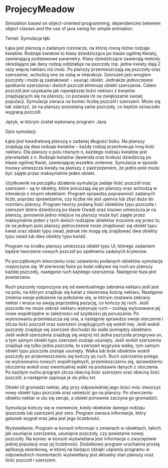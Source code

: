 # ProjecyMeadow
Simulation based on object-oriented programming, dependencies between object classes and the use of java swing for simple animation.

Temat: Symulacja łąki

Łąka jest planszą o zadanym rozmiarze, na której rosną różne rodzaje kwiatów. Rodzaje kwiatów to klasy dziedziczące po klasie ogólnej Kwiaty, zawierającą podstawowe parametry. Klasy dziedziczące zawierają metody określające jak dany rodzaj oddziałuje na pszczoły (np. jedne kwiaty dają 2 razy więcej nektaru niż inne). Po planszy przemieszczają się pszczoły oraz szerszenie, wchodzą one ze sobą w interakcje. Szerszeń jest wrogiem pszczoły i może ją zaatakować - usunąć obiekt. Jednakże jednoczesne spotkanie szerszenia i dwóch pszczół eliminuje obiekt szerszenia. Celem pszczół jest uzyskanie jak największej ilości nektaru z kwiatów znajdujących się na planszy, co pozwala im na zwiększanie swojej populacji. Symulacja zwraca na koniec liczbę pszczół i szerszeni. Może się tak zdarzyć, że na planszy pozostaną same pszczoły, co będzie oznaczało wygraną pszczół.

Język, w którym został wykonany program: Java

Opis symulacji:

Łąka jest kwadratową planszą o zadanej długości boku. Na planszy znajdują się dwa rodzaje kwiatów – każdy rodzaj przechowuje inną ilość nektaru. Dla planszy o polu równym n, każdego rodzaju kwiatów jest pierwiastek z n. Rodzaje kwiatów (lawenda oraz krokus) dziedziczą po klasie ogólnej Kwiat, zawierającej wszelkie zmienne. Symulacja w sposób losowy umieszcza kwiaty na planszy z zastrzeżeniem, że jedno pole może być zajęte przez maksymalnie jeden obiekt.

Użytkownik na początku działania symulacja zadaje ilość pszczół oraz szerszeni – są to obiekty, które poruszają się po planszy oraz wchodzą w interakcje z innymi obiektami. Program sprawdza poprawność zadanych liczb, poprzez sprawdzenie, czy liczba nie jest ujemna lub zbyt duża do rozmiaru planszy. Program tworzy podaną ilość obiektów typu pszczoła i szerszeń (które dziedziczą po klasie Owad) oraz losowo umieszcza je na planszy, ponownie jedno miejsce na planszy może być zajęte przez maksymalnie jeden z tych dwóch rodzajów obiektów (rozumie się przez to, że na jednym polu planszy jednocześnie może znajdować się obiekt typu kwiat oraz obiekt typu owad, jednak nie mogą się znajdować dwa obiekty typu owad lub dwa obiekty typu kwiat).

Program na środku planszy umieszcza obiekt typu Ul, którego zadaniem będzie tworzenie nowych pszczół po spełnieniu zadanych kryteriów.

Po początkowym stworzeniu oraz ustawieniu podanych obiektów symulacja rozpoczyna się. W pierwszej fazie po kolei odbywa się ruch po planszy każdej pszczoły, następnie ruch każdego szerszenia. Następnie faza jest powtarzana.

Ruch pszczoły rozpoczyna się od ewentualnego zebrania nektaru jeśli jest na polu, na którym znajduje się kwiat z niezerową ilością nektaru. Następnie zmienia swoje położenie na położenie ula, w którym zostawia zebrany nektar i wraca na swoją poprzednią pozycję, co kończy jej ruch. Jeśli pszczoła nie może zebrać nektaru wykonuje ruch – zostają wylosowane jej nowe współrzędne w zależności od szybkości jej poruszania. Po wylosowaniu przemieszcza się ona, a następnie sprawdza swoje otoczenie i zlicza ilość pszczół oraz szerszeni znajdujących się wokół niej. Jeśli wokół pszczoły znajduje się szerszeń dochodzi do walki pomiędzy obiektami. Jeśli wokół szerszenia znajduję się więcej niż jedna pszczoła przegrywa on, a tym samym obiekt typu szerszeń zostaje usunięty. Jeśli wokół szerszenia znajduje się tylko jedna pszczoła, to szerszeń wygrywa walkę, tym samym obiekt typu pszczoła zostaje usunięty. Walka lub brak obiektów wokół pszczoły po przemieszczeniu się kończy jej ruch. Ruch szerszenia polega na wylosowaniu nowych współrzędnych, przemieszczeniu się, sprawdzeniu otoczenia wokół oraz ewentualnej walki na podstawie danych z otoczenia. Po każdym ruchu program zlicza obecną ilość szerszeni oraz obecną ilość pszczół, a następnie zapisuje je do pliku txt.

Obiekt Ul gromadzi nektar, aby przy odpowiedniej jego ilości móc stworzyć nowy obiekt typu pszczoła oraz umieścić go na planszy. Po stworzeniu obiektu nektar w ulu się zeruje, a obiekt ponownie zaczyna go gromadzić.

Symulacja kończy się w momencie, kiedy obiektów danego rodzaju (pszczoła lub szerszeń) jest zero. Program zwraca informacje, który gatunek wygrał oraz jaka jest jego liczebność.

Wyświetlanie: Program w konsoli informuje o zmianach w obiektach, takich jak usunięcie szerszenia, usunięcie pszczoły, czy powstanie nowej pszczoły. Na koniec w konsoli wyświetlana jest informacja o zwycięstwie jednej populacji oraz jej liczebność. Dodatkowo program uruchamia prostą aplikację okienkową, w której na bieżąco (dzięki uśpieniu programu w odpowiednich momentach) wyświetlany jest aktualny stan planszy oraz ilość pszczół i szerszeni.
